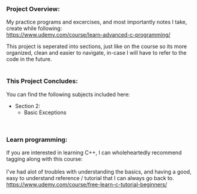 ### Project Overview:

My practice programs and excercises, and most importantly notes I take, create while following:
<br>
https://www.udemy.com/course/learn-advanced-c-programming/

This project is seperated into sections, just like on the course so its more organized, clean and easier to navigate, in-case I will have to refer to the code in the future.
<br>
<br>
### This Project Concludes:
You can find the following subjects included here:
  - Section 2:
    - Basic Exceptions
<br>

### Learn programming:
If you are interested in learning C++, I can wholeheartedly recommend tagging along with this course:
<br>
<br>
I've had alot of troubles with understanding the basics, and having a good, easy to understand reference / tutorial that I can always go back to.
<br>
https://www.udemy.com/course/free-learn-c-tutorial-beginners/
